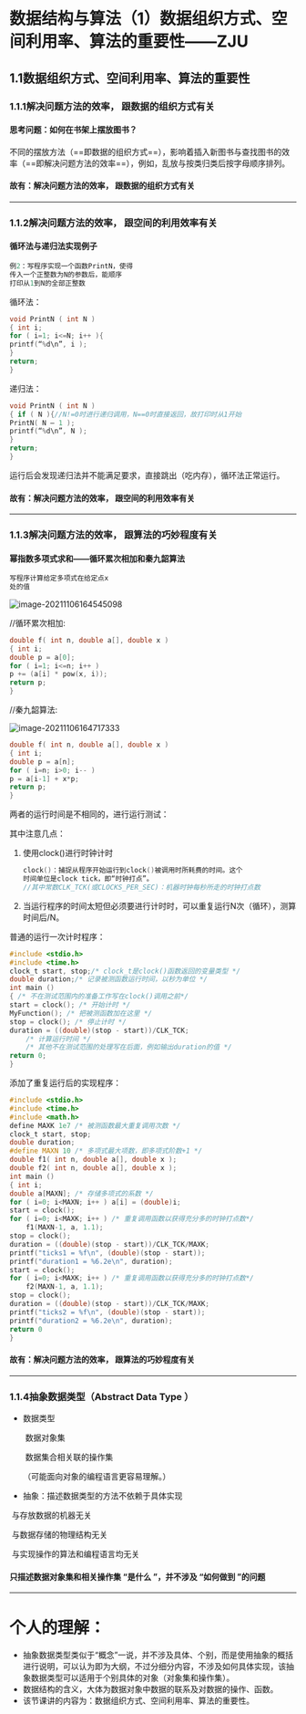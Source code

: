 # 数据结构与算法（1）数据组织方式、空间利用率、算法的重要性——ZJU

## 1.1数据组织方式、空间利用率、算法的重要性

### 1.1.1解决问题方法的效率， 跟数据的组织方式有关

#### 思考问题：如何在书架上摆放图书？

不同的摆放方法（==即数据的组织方式==），影响着插入新图书与查找图书的效率（==即解决问题方法的效率==），例如，乱放与按类归类后按字母顺序排列。

#### 故有：解决问题方法的效率， 跟数据的组织方式有关

---

### 1.1.2解决问题方法的效率， 跟空间的利用效率有关

#### 循环法与递归法实现例子

```c
例2：写程序实现一个函数PrintN，使得
传入一个正整数为N的参数后，能顺序
打印从1到N的全部正整数
```



循环法：

```c
void PrintN ( int N )
{ int i;
for ( i=1; i<=N; i++ ){
printf(“%d\n”, i );
}
return;
}
```



递归法：

```c
void PrintN ( int N )
{ if ( N ){//N!=0时进行递归调用，N==0时直接返回，故打印时从1开始
PrintN( N – 1 ); 
printf(“%d\n”, N );
}
return;
} 
```



运行后会发现递归法并不能满足要求，直接跳出（吃内存），循环法正常运行。

#### 故有：解决问题方法的效率， 跟空间的利用效率有关

---

### 1.1.3解决问题方法的效率， 跟算法的巧妙程度有关

#### 幂指数多项式求和——循环累次相加和秦九韶算法

```c
写程序计算给定多项式在给定点x
处的值
```

![image-20211106164545098](C:\Users\零`\AppData\Roaming\Typora\typora-user-images\image-20211106164545098.png)

//循环累次相加:

```c
double f( int n, double a[], double x )
{ int i;
double p = a[0];
for ( i=1; i<=n; i++ )
p += (a[i] * pow(x, i)); 
return p;
} 
```



//秦九韶算法:

![image-20211106164717333](C:\Users\零`\AppData\Roaming\Typora\typora-user-images\image-20211106164717333.png)

```c
double f( int n, double a[], double x )
{ int i;
double p = a[n];
for ( i=n; i>0; i-- )
p = a[i-1] + x*p;
return p;
} 
```

两者的运行时间是不相同的，进行运行测试：

其中注意几点：

1. 使用clock()进行时钟计时

   ```c
   clock()：捕捉从程序开始运行到clock()被调用时所耗费的时间。这个
   时间单位是clock tick，即“时钟打点”。
   //其中常数CLK_TCK(或CLOCKS_PER_SEC)：机器时钟每秒所走的时钟打点数
   ```

2. 当运行程序的时间太短但必须要进行计时时，可以重复运行N次（循环），测算时间后/N。

普通的运行一次计时程序：

```c
#include <stdio.h>
#include <time.h>
clock_t start, stop;/* clock_t是clock()函数返回的变量类型 */
double duration;/* 记录被测函数运行时间，以秒为单位 */
int main ()
{ /* 不在测试范围内的准备工作写在clock()调用之前*/
start = clock(); /* 开始计时 */
MyFunction(); /* 把被测函数加在这里 */
stop = clock(); /* 停止计时 */
duration = ((double)(stop - start))/CLK_TCK;
    /* 计算运行时间 */
    /* 其他不在测试范围的处理写在后面，例如输出duration的值 */
return 0;
} 
```

添加了重复运行后的实现程序：

```c
#include <stdio.h>
#include <time.h>
#include <math.h>
define MAXK 1e7 /* 被测函数最大重复调用次数 */
clock_t start, stop; 
double duration;
#define MAXN 10 /* 多项式最大项数，即多项式阶数+1 */
double f1( int n, double a[], double x );
double f2( int n, double a[], double x );
int main ()
{ int i;
double a[MAXN]; /* 存储多项式的系数 */
for ( i=0; i<MAXN; i++ ) a[i] = (double)i; 
start = clock();
for ( i=0; i<MAXK; i++ ) /* 重复调用函数以获得充分多的时钟打点数*/
	f1(MAXN-1, a, 1.1);
stop = clock();
duration = ((double)(stop - start))/CLK_TCK/MAXK; 
printf("ticks1 = %f\n", (double)(stop - start));
printf("duration1 = %6.2e\n", duration);
start = clock();
for ( i=0; i<MAXK; i++ ) /* 重复调用函数以获得充分多的时钟打点数*/
	f2(MAXN-1, a, 1.1); 
stop = clock();
duration = ((double)(stop - start))/CLK_TCK/MAXK; 
printf("ticks2 = %f\n", (double)(stop - start));
printf("duration2 = %6.2e\n", duration);
return 0
}
```



#### 故有：解决问题方法的效率， 跟算法的巧妙程度有关

---

### 1.1.4抽象数据类型（Abstract Data Type ）

- 数据类型 

  ​	数据对象集 

  ​	数据集合相关联的操作集 

  （可能面向对象的编程语言更容易理解。）

- 抽象：描述数据类型的方法不依赖于具体实现 

​			与存放数据的机器无关 

​			与数据存储的物理结构无关

​			与实现操作的算法和编程语言均无关 

#### 只描述数据对象集和相关操作集 “是什么 ”，并不涉及 “如何做到 ”的问题

---

# 个人的理解：

- 抽象数据类型类似于“概念”一说，并不涉及具体、个别，而是使用抽象的概括进行说明，可以认为即为大纲，不过分细分内容，不涉及如何具体实现，该抽象数据类型可以适用于个别具体的对象（对象集和操作集）。
- 数据结构的含义，大体为数据对象中数据的联系及对数据的操作、函数。
- 该节课讲的内容为：数据组织方式、空间利用率、算法的重要性。

